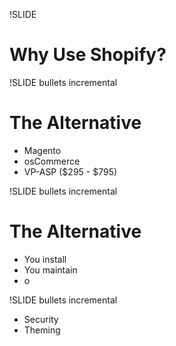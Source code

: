 !SLIDE
# Why Use Shopify? #

!SLIDE bullets incremental
# The Alternative #

* Magento
* osCommerce
* VP-ASP ($295 - $795)

!SLIDE bullets incremental
# The Alternative #

* You install
* You maintain
* o


!SLIDE bullets incremental

* Security
* Theming

